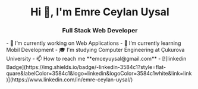<h1 align="center">Hi 👋, I'm Emre Ceylan Uysal</h1>
<h3 align="center">Full Stack Web Developer</h3>
- 🔭 I’m currently working on Web Applications
- 🌱 I’m currently learning Mobil Development
- 🎓 I'm studying Computer Engineering at Çukurova University
-  📫 How to reach me **emceyuysal@gmail.com**
- [![linkedin Badge](https://img.shields.io/badge/-linkedin-3584c1?style=flat-quare&labelColor=3584c1&logo=linkedin&logoColor=3584c1white&link=link)](https://www.linkedin.com/in/emre-ceylan-uysal/)
